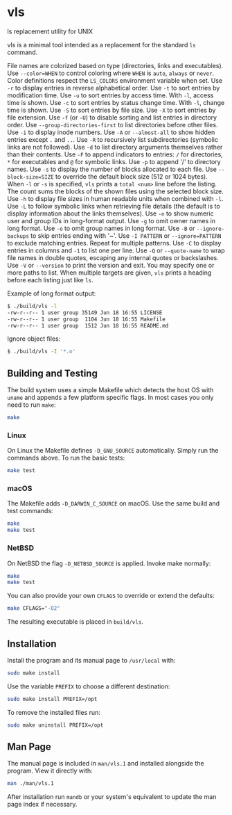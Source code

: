 # vls
ls replacement utility for UNIX

vls is a minimal tool intended as a replacement for the standard `ls` command.

File names are colorized based on type (directories, links and executables).
Use `--color=WHEN` to control coloring where `WHEN` is `auto`, `always` or `never`.
Color definitions respect the `LS_COLORS` environment variable when set.
Use `-r` to display entries in reverse alphabetical order.
Use `-t` to sort entries by modification time.
Use `-u` to sort entries by access time. With `-l`, access time is shown.
Use `-c` to sort entries by status change time. With `-l`, change time is shown.
Use `-S` to sort entries by file size.
Use `-X` to sort entries by file extension.
Use `-f` (or `-U`) to disable sorting and list entries in directory order.
Use `--group-directories-first` to list directories before other files.
Use `-i` to display inode numbers.
Use `-A` or `--almost-all` to show hidden entries except `.` and `..`.
Use `-R` to recursively list subdirectories (symbolic links are not followed).
Use `-d` to list directory arguments themselves rather than their contents.
Use `-F` to append indicators to entries: `/` for directories, `*` for executables and `@` for symbolic links.
Use `-p` to append '/' to directory names.
Use `-s` to display the number of blocks allocated to each file.
Use `--block-size=SIZE` to override the default block size (512 or 1024 bytes).
When `-l` or `-s` is specified, `vls` prints a `total <num>` line before the
listing. The count sums the blocks of the shown files using the selected block
size.
Use `-h` to display file sizes in human readable units when combined with `-l`.
Use `-L` to follow symbolic links when retrieving file details (the default is to display information about the links themselves).
Use `-n` to show numeric user and group IDs in long-format output.
Use `-g` to omit owner names in long format.
Use `-o` to omit group names in long format.
Use `-B` or `--ignore-backups` to skip entries ending with '~'.
Use `-I PATTERN` or `--ignore=PATTERN` to exclude matching entries. Repeat for multiple patterns.
Use `-C` to display entries in columns and `-1` to list one per line.
Use `-Q` or `--quote-name` to wrap file names in double quotes, escaping
any internal quotes or backslashes.
Use `-V` or `--version` to print the version and exit.
You may specify one or more paths to list. When multiple targets are given,
`vls` prints a heading before each listing just like `ls`.

Example of long format output:

```sh
$ ./build/vls -l
-rw-r--r-- 1 user group 35149 Jun 18 16:55 LICENSE
-rw-r--r-- 1 user group  1104 Jun 18 16:55 Makefile
-rw-r--r-- 1 user group  1512 Jun 18 16:55 README.md
```

Ignore object files:

```sh
$ ./build/vls -I '*.o'
```

## Building and Testing
The build system uses a simple Makefile which detects the host OS with
`uname` and appends a few platform specific flags. In most cases you only
need to run `make`:

```sh
make
```

### Linux
On Linux the Makefile defines `-D_GNU_SOURCE` automatically. Simply run the
commands above. To run the basic tests:

```sh
make test
```

### macOS
The Makefile adds `-D_DARWIN_C_SOURCE` on macOS. Use the same build and test
commands:

```sh
make
make test
```

### NetBSD
On NetBSD the flag `-D_NETBSD_SOURCE` is applied. Invoke make normally:

```sh
make
make test
```

You can also provide your own `CFLAGS` to override or extend the defaults:

```sh
make CFLAGS="-O2"
```

The resulting executable is placed in `build/vls`.

## Installation
Install the program and its manual page to `/usr/local` with:

```sh
sudo make install
```

Use the variable `PREFIX` to choose a different destination:

```sh
sudo make install PREFIX=/opt
```

To remove the installed files run:

```sh
sudo make uninstall PREFIX=/opt
```


## Man Page
The manual page is included in `man/vls.1` and installed alongside the
program. View it directly with:

```sh
man ./man/vls.1
```

After installation run `mandb` or your system's equivalent to update the
man page index if necessary.
